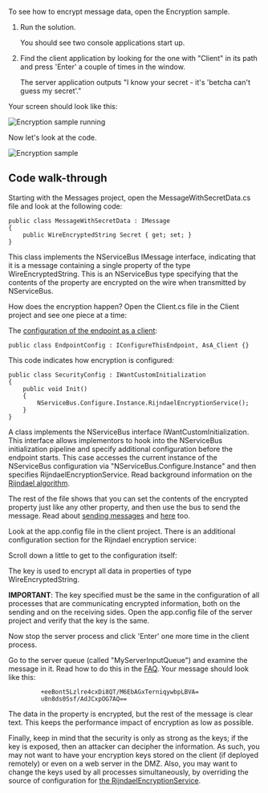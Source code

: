 <!--
title: "Encryption Sample"
tags: 
-->

To see how to encrypt message data, open the Encryption sample.

1.  Run the solution.

     You should see two console applications start up.
2.  Find the client application by looking for the one with "Client" in
    its path and press 'Enter' a couple of times in the window.

     The server application outputs "I know your secret - it's 'betcha
    can't guess my secret'."

Your screen should look like this:

![Encryption sample running](https://particular.blob.core.windows.net/media/Default/images/encryption_running.png "Encryption sample running")

Now let's look at the code.

![Encryption sample](https://particular.blob.core.windows.net/media/Default/images/encryption.png "Encryption sample")

Code walk-through
-----------------

Starting with the Messages project, open the MessageWithSecretData.cs file and look at the following code:

    public class MessageWithSecretData : IMessage
    {
        public WireEncryptedString Secret { get; set; }
    }

This class implements the NServiceBus IMessage interface, indicating that it is a message containing a single property of the type WireEncryptedString. This is an NServiceBus type specifying that the contents of the property are encrypted on the wire when transmitted by NServiceBus.

How does the encryption happen? Open the Client.cs file in the Client project and see one piece at a time:

The [configuration of the endpoint as a client](the-nservicebus-host.md):

    public class EndpointConfig : IConfigureThisEndpoint, AsA_Client {}

This code indicates how encryption is configured:

    public class SecurityConfig : IWantCustomInitialization
    {
        public void Init()
        {
            NServiceBus.Configure.Instance.RijndaelEncryptionService();
        }
    }

A class implements the NServiceBus interface IWantCustomInitialization. This interface allows implementors to hook into the NServiceBus initialization pipeline and specify additional configuration before the endpoint starts. This case accesses the current instance of the NServiceBus configuration via "NServiceBus.Configure.Instance" and then specifies RijndaelEncryptionService. Read background information on the
[Rijndael algorithm](http://en.wikipedia.org/wiki/Advanced_Encryption_Standard).

The rest of the file shows that you can set the contents of the encrypted property just like any other property, and then use the bus to send the message. Read about [sending messages](how-do-i-send-a-message.md) and
[here](http://support.nservicebus.com/customer/portal/articles/862387-how-do-i-specify-to-which-destination-a-message-will-be-sent-) too.

Look at the app.config file in the client project. There is an additional configuration section for the Rijndael encryption service:


Scroll down a little to get to the configuration itself:


The key is used to encrypt all data in properties of type WireEncryptedString.

**IMPORTANT**: The key specified must be the same in the configuration of all processes that are communicating encrypted information, both on the sending and on the receiving sides. Open the app.config file of the server project and verify that the key is the same.

Now stop the server process and click 'Enter' one more time in the client process.

Go to the server queue (called "MyServerInputQueue") and examine the message in it. Read how to do this in the
[FAQ](how-can-i-see-the-queues-and-messages-on-a-machine.md). Your message should look like this:






             +eeBont5Lzlre4cxDi8QT/M6EbAGxTerniqywbpLBVA=
             u8n8ds0Ssf/AdJCxpOG7AQ==




The data in the property is encrypted, but the rest of the message is clear text. This keeps the performance impact of encryption as low as possible.

Finally, keep in mind that the security is only as strong as the keys; if the key is exposed, then an attacker can decipher the information. As such, you may not want to have your encryption keys stored on the client
(if deployed remotely) or even on a web server in the DMZ. Also, you may want to change the keys used by all processes simultaneously, by overriding the source of configuration for [the RijndaelEncryptionService](customizing-nservicebus-configuration.md).

